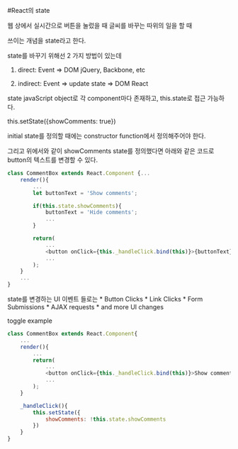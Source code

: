 #React의 state

웹 상에서 실시간으로 버튼을 눌렀을 때 글씨를 바꾸는 따위의 일을 할 때

쓰이는 개념을 state라고 한다. 

state를 바꾸기 위해선 2 가지 방법이 있는데 

1. direct: Event => DOM
	jQuery, Backbone, etc

2. indirect: Event => update state => DOM
	React

state javaScript object로 각 component마다 존재하고, this.state로 접근 가능하다. 

this.setState({showComments: true})

initial state를 정의할 때에는 constructor function에서 정의해주어야 한다. 

그리고 위에서와 같이 showComments state를 정의했다면 아래와 같은 코드로 button의 텍스트를 변경할 수 있다.

```javascript
class CommentBox extends React.Component {...
	render(){
		...
		let buttonText = 'Show comments';

		if(this.state.showComments){
			buttonText = 'Hide comments';
			...
		}

		return(
			...
			<button onClick={this._handleClick.bind(this)}>{buttonText}</button>
			...
		);
	}	
	...	
}
```

state를 변경하는 UI 이벤트 들로는 
	* Button Clicks
	* Link Clicks
	* Form Submissions
	* AJAX requests
	* and more UI changes 

toggle example

```javascript
class CommentBox extends React.Component{
	...
	render(){
		...
		return(
			...
			<button onClick={this._handleClick.bind(this)}>Show comments</button>
			...
		);
	}	

	_handleClick(){
		this.setState({
			showComments: !this.state.showComments
		})
	}
}
```

